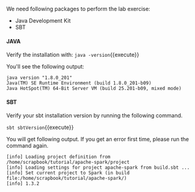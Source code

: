 We need following packages to perform the lab exercise: 
- Java Development Kit
- SBT


#### JAVA
Verify the installation with: `java -version`{{execute}} 

You'll see the following output:

```
java version "1.8.0_201"
Java(TM) SE Runtime Environment (build 1.8.0_201-b09)
Java HotSpot(TM) 64-Bit Server VM (build 25.201-b09, mixed mode)
```


#### SBT
Verify your sbt installation version by running the following command.	

`sbt sbtVersion`{{execute}}	

You will get following output. If you get an error first time, please run the command again.

```	
[info] Loading project definition from /home/scrapbook/tutorial/apache-spark/project	
[info] Loading settings for project apache-spark from build.sbt ...	
[info] Set current project to Spark (in build file:/home/scrapbook/tutorial/apache-spark/)	
[info] 1.3.2
```



